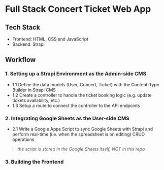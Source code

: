 # Full Stack Concert Ticket Web App

## Tech Stack
- Frontend: HTML, CSS and JavaScript
- Backend: Strapi

## Workflow
### 1. Setting up a Strapi Environment as the Admin-side CMS
- 1.1 Define the data models (User, Concert, Ticket) with the Content-Type Builder in Strapi CMS
- 1.2 Create a controller to handle the ticket booking logic (e.g. update tickets availability, etc.)
- 1.3 Setup a route to connect the controller to the API endpoints

### 2. Integrating Google Sheets as the User-side CMS
- 2.1 Write a Google Apps Script to sync Google Sheets with Strapi and perform real-time (i.e. when the spreadsheet is on editing) CRUD operations
> *the script is stored in the Google Sheets itself, NOT in this repo*

### 3. Building the Frontend